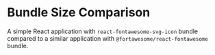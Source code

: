 # Bundle Size Comparison

A simple React application with `react-fontawesome-svg-icon` bundle compared to a similar application with `@fortawesome/react-fontawesome` bundle.
